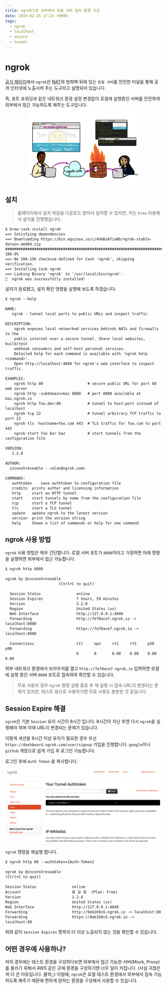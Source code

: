 ```yaml
---
title: ngrok으로 외부에서 로컬 서버 접속 환경 구성
date: 2019-02-25 17:21 +0900
tags:
  - ngrok 
  - localhost
  - secure
  - tunnel
---
```

# ngrok

[공식 페이지](https://ngrok.com/product)에서 `ngrok`은 [NAT](https://namu.wiki/w/NAT)와 방화벽 뒤에 있는 `로컬 서버`를 안전한 터널을 통해 공개 인터넷에 노출시켜 주는 도구라고 설명되어 있습니다.

즉, 포트 포워딩과 같은 네트워크 환경 설정 변경없이 로컬에 실행중인 서버를 안전하게 외부에서 접근 가능하도록 해주는 도구입니다.
<p align="center">
  <img src="/images/2019-01-20/ngrok_1.jpg" width="350px" />
</p>

## 설치

> 홈페이지에서 설치 파일을 다운로드 받아서 설치할 수 있지만, 저는 `brew` 이용해서 설치를 진행했습니다.

```shell
$ brew cask install ngrok
==> Satisfying dependencies
==> Downloading https://bin.equinox.io/c/4VmDzA7iaHb/ngrok-stable-darwin-amd64.zip
######################################################################## 100.0%
==> No SHA-256 checksum defined for Cask 'ngrok', skipping verification.
==> Installing Cask ngrok
==> Linking Binary 'ngrok' to '/usr/local/bin/ngrok'.
🍺  ngrok was successfully installed!
```

설치가 완료됐고, 설치 확인 명령을 실행해 보도록 하겠습니다.

``` shell
$ ngrok --help

NAME:
   ngrok - tunnel local ports to public URLs and inspect traffic

DESCRIPTION:
    ngrok exposes local networked services behinds NATs and firewalls to the
    public internet over a secure tunnel. Share local websites, build/test
    webhook consumers and self-host personal services.
    Detailed help for each command is available with 'ngrok help <command>'.
    Open http://localhost:4040 for ngrok's web interface to inspect traffic.

EXAMPLES:
    ngrok http 80                    # secure public URL for port 80 web server
    ngrok http -subdomain=baz 8080   # port 8080 available at baz.ngrok.io
    ngrok http foo.dev:80            # tunnel to host:port instead of localhost
    ngrok tcp 22                     # tunnel arbitrary TCP traffic to port 22
    ngrok tls -hostname=foo.com 443  # TLS traffic for foo.com to port 443
    ngrok start foo bar baz          # start tunnels from the configuration file

VERSION:
   2.2.8

AUTHOR:
  inconshreveable - <alan@ngrok.com>

COMMANDS:
   authtoken	save authtoken to configuration file
   credits	prints author and licensing information
   http		start an HTTP tunnel
   start	start tunnels by name from the configuration file
   tcp		start a TCP tunnel
   tls		start a TLS tunnel
   update	update ngrok to the latest version
   version	print the version string
   help		Shows a list of commands or help for one command
```

## ngrok 사용 방법

`ngrok` 사용 방법은 매우 간단합니다.
로컬 서버 포트가 `8080`이라고 가정하면 아래 명령을 실행하면 외부에서 접근 가능합니다.

``` shell
$ ngrok http 8080

ngrok by @inconshreveable                                                                                    
                        (Ctrl+C to quit)
  
  Session Status                online
  Session Expires               7 hours, 59 minutes
  Version                       2.2.8
  Region                        United States (us)
  Web Interface                 http://127.0.0.1:4040
  Forwarding                    http://7e78ace7.ngrok.io -> localhost:8080
  Forwarding                    https://7e78ace7.ngrok.io -> localhost:8080
  
  Connections                   ttl     opn     rt1     rt5     p50     p90
                                0       0       0.00    0.00    0.00    0.00
```

외부 네트워크 환경에서 브라우저를 열고 `http://7e78ace7.ngrok.io` 입력하면 로컬에 실행 중인 서버 `8080` 포트로 접속하여 확인할 수 있습니다.

> 무료 사용의 경우 `ngrok` 명령 실행 종료 후 재 실행 시 접속 URL이 변경되는 문제가 있지만, 테스트 용으로 사용하기엔 무료 사용도 충분한 것 같습니다.

## Session Expire 해결

`ngrok`은 기본 `Session` 유지 시간이 8시간 입니다. 
8시간이 지난 후엔 다시 `ngrok`을 실행해야 하며 이때 URL이 변경되는 문제가 있습니다.

이렇게 세션을 8시간 이상 유지가 필요한 경우 우선 `https://dashboard.ngrok.com/user/signup` 가입을 진행합니다.
`google`이나 `github` 계정으로 쉽게 가입 후 로그인 가능합니다.

로그인 후에 `Auth Token` 을 복사합니다.
<p align="center">
  <img src="/images/2019-01-20/ngrok_2.png" style="width:500px" >
</p>

`ngrok` 명령을 재실행 합니다.

``` shell
$ ngrok http 80 --authtoken={Auth-Token}

ngrok by @inconshreveable                                                                                                                                                                                                   (Ctrl+C to quit)

Session Status                online
Account                       홍 길 동  (Plan: Free)
Version                       2.2.8
Region                        United States (us)
Web Interface                 http://127.0.0.1:4040
Forwarding                    http://9eb169c6.ngrok.io -> localhost:80
Forwarding                    https://9eb169c6.ngrok.io -> localhost:80
```

위와 같이 `Session Expires` 항목이 더 이상 노출되지 않는 것을 확인할 수 있습니다.

## 어떤 경우에 사용하나?

저의 경우에는 테스트 환경을 구성하다보면 외부에서 접근 가능한 서버(Mock, Proxy)를 올리기 위해서 AWS 같은 곳에 환경을 구성하기엔 너무 일이 커집니다. (사실 귀찮은게 더 큰 이유입니다. 쿨럭;;)
이럴때, `ngrok`은 로컬 테스트 환경에서 외부에서 접속 가능하도록 해주기 때문에 편하게 원하는 환경을 구성해서 사용할 수 있습니다.
